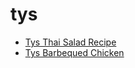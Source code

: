 # tys

 * [Tys Thai Salad Recipe](../../index/t/tys-thai-salad-recipe.json)
 * [Tys Barbequed Chicken](../../index/t/tys-barbequed-chicken.json)
